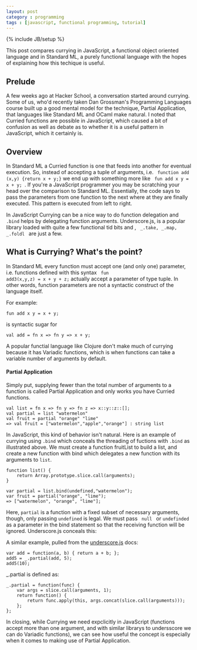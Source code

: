 ```yaml
---
layout: post
category : programming 
tags : [javascript, functional programming, tutorial]
---
```

{% include JB/setup %}

This post compares currying in JavaScript, a functional object
oriented language and in Standard ML, a purely functional language
with the hopes of explaining how this techique is useful. 

## Prelude
A few weeks ago at Hacker School, a conversation started around currying. Some of us, who'd recently taken Dan Grossman's Programming Languages course built up a good mental model for the technique, Partial Application, that languages like Standard ML and OCaml make natural. I noted that Curried functions are possible in JavaScript, which caused a bit of confusion as well as debate as to whether it is a useful pattern in JavaScript, which it certainly is. 

## Overview
In Standard ML a Curried function is one that feeds into another for eventual execution. So, instead of accepting a tuple of arguments, i.e. <code> function add (x,y) {return x + y;}</code> we end up with something more like <code> fun add x y = x + y; </code>. If you're a JavaScript programmer you may be scratching your head over the comparison to Standard ML. Essentially, the code says to pass the parameters from one function to the next where at they are finally executed. This pattern is executed from left to right. 

In JavaScript Currying can be a nice way to do function delegation and <code>.bind</code> helps by delegating function arguments. Underscore.js, is a popular library loaded with quite a few functional tid bits and , <code> _.take, _.map, _.foldl </code> are just a few.

## What is Currying? What's the point?

In Standard ML every function must accept one (and only one) parameter, i.e. functions defined with this syntax <code> fun add3(x,y,z) = x + y + z;</code> actually accept a parameter of type tuple. In other words, function parameters are not a syntactic construct of the language itself. 

For example:

	fun add x y = x + y; 
	
is syntactic sugar for
	
	val add = fn x => fn y => x + y;
	
A popular functial language like Clojure don't make much of currying because it has Variadic functions, which is when functions can take a variable number of arguments by default. 

#### Partial Application

Simply put, supplying fewer than the total number of arguments to a function is called Partial Application and only works you have Curried functions. 

	val list = fn x => fn y => fn z => x::y::z::[]; 
	val partial = list "watermelon" 
	val fruit = partial "orange" "lime"
    => val fruit = ["watermelon","apple","orange"] : string list

In JavaScript, this kind of behavior isn't natural. Here is an example of currying using <code>.bind</code> which conceals the threading of fuctions  with <code>.bind</code> as illustrated above. We must create a function fruitList to build a list, and create a new function with bind which delegates a new function with its arguments to <code>list</code>. 

	function list() {
		return Array.prototype.slice.call(arguments);
	}

	var partial = list.bind(undefined,"watermelon"); 
	var fruit = partial("orange", "lime"); 
	=> ["watermelon", "orange", "lime"];
	
Here, <code>partial</code> is a function with a fixed subset of necessary arguments, though, only passing <code>undefined</code> is legal. We must pass <code> null </code> or <code>undefinded</code> as a parameter in the bind statement so that the receiving function will be ignored. Underscore.js conceals this:

A similar example, pulled from the [underscore.js](http://underscorejs.org/#partial) docs:
	
	var add = function(a, b) { return a + b; };
	add5 = _.partial(add, 5);
	add5(10);

_.partial is defined as:

	_.partial = function(func) {
    	var args = slice.call(arguments, 1);
    	return function() {
      		return func.apply(this, args.concat(slice.call(arguments)));
    	};
  	};

In closing, while Currying we need expclicitly in JavaScript (functions accept more than one argument, and with similar librarys to undersscore we can do Variadic functions), we can see how useful the concept is especially when it comes to making use of Partial Application. 
























